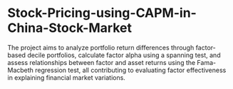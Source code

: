# Stock-Pricing-using-CAPM-in-China-Stock-Market
The project aims to analyze portfolio return differences through factor-based decile portfolios, calculate factor alpha using a spanning test, and assess relationships between factor and asset returns using the Fama-Macbeth regression test, all contributing to evaluating factor effectiveness in explaining financial market variations.
